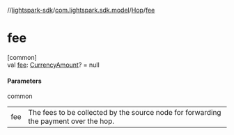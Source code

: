 //[lightspark-sdk](../../../index.md)/[com.lightspark.sdk.model](../index.md)/[Hop](index.md)/[fee](fee.md)

# fee

[common]\
val [fee](fee.md): [CurrencyAmount](../-currency-amount/index.md)? = null

#### Parameters

common

| | |
|---|---|
| fee | The fees to be collected by the source node for forwarding the payment over the hop. |
